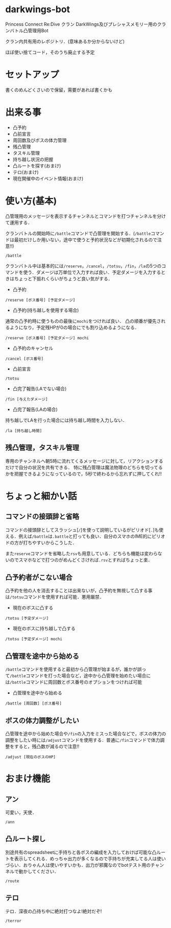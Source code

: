 # darkwings-bot
Princess Connect Re:Dive クラン DarkWings及びプレシャスメモリー用のクランバトル凸管理用Bot

クラン内共有用のレポジトリ．(意味あるか分からないけど)

ほぼ使い捨てコード，そのうち廃止する予定

# セットアップ

書くのめんどくさいので保留，需要があれば書くかも

# 出来る事

- 凸予約
- 凸前宣言
- 周回数及びボスの体力管理
- 残凸管理
- タスキル管理
- 持ち越し状況の把握
- 凸ルートを探す(おまけ)
- テロ(おまけ)
- 現在開催中のイベント情報(おまけ)

# 使い方(基本)

凸管理用のメッセージを表示するチャンネルとコマンドを打つチャンネルを分けて運用する．

クランバトルの開始時に`/battle`コマンドで凸管理を開始する．(`/battle`コマンドは最初だけしか用いない，途中で使うと予約状況などが初期化されるので注意!!)

```
/battle
```

クランバトル中は基本的には`/reserve`，`/cancel`，`/totsu`，`/fin`，`/la`の5つのコマンドを使う．ダメージは万単位で入力すれば良い．予定ダメージを入力するときはちょっと下振れくらいがちょうど良い気がする．

 - 凸予約

```
/reserve [ボス番号] [予定ダメージ]
```

- 凸予約(持ち越しを使用する場合)

通常の凸予約時に使うものの最後に`mochi`をつければ良い．
凸の順番が優先されるようになり，予定残HPが0の場合にでも割り込めるようになる．

```
/reserve [ボス番号] [予定ダメージ] mochi
```

- 凸予約のキャンセル

```
/cancel [ボス番号]
```

- 凸前宣言

```
/totsu
```

- 凸完了報告(LAでない場合)

```
/fin [与えたダメージ]
```

- 凸完了報告(LAの場合)

持ち越しでLAを行った場合には持ち越し時間を入力しない．

```
/la [持ち越し時間]
```

## 残凸管理，タスキル管理

専用のチャンネルへ朝5時に流れてくるメッセージに対して，リアクションするだけで自分の状況を共有できる．
特に残凸管理は魔法物理のどちらを切ってるかを把握できるようになっているので，5秒で終わるから忘れずに押してくれ!!

# ちょっと細かい話

## コマンドの接頭辞と省略

コマンドの接頭辞としてスラッシュ[`/`]を使って説明しているがピリオド[`.`]も使える．例えば`/battle`は`.battle`と打っても良い．自分のスマホのIME的にピリオドの方が打ちやすいからこうした．

また`reserve`コマンドを省略した`rsv`も用意している．どちらも機能は変わらないのでスマホなどで打つのがめんどくさければ`.rsv`とすればちょっと楽．

## 凸予約者がこない場合

凸予約を他の人を消去することは出来ないが，凸予約を無視して凸する事は`/totsu`コマンドを使用すれば可能．悪用厳禁．

- 現在のボスに凸する

```
/totsu [予定ダメージ]
```
- 現在のボスに持ち越しで凸する

```
/totsu [予定ダメージ] mochi
```


## 凸管理を途中から始める

`/battle`コマンドを使用すると最初から凸管理が始まるが，誰かが誤って`/battle`コマンドを打った場合など，途中から凸管理を始めたい場合には`/battle`コマンドに周回数とボス番号のオプションをつければ可能

- 凸管理を途中から始める

```
/battle [周回数] [ボス番号]
```

## ボスの体力調整がしたい

凸管理を途中から始めた場合や`/fin`の入力をミスった場合などで，ボスの体力の調整をしたい時には`/adjust`コマンドを使用する．普通に`/fin`コマンドで体力調整をすると，残凸数が減るので注意!!

```
/adjust [現在のボスのHP]
```

# おまけ機能

## アン

可愛い，天使．

```
/ann
```

## 凸ルート探し

別途共有のspreadsheetに手持ちと各ボスの編成を入力しておけば可能な凸ルートを表示してくれる．めっちゃ出力が多くなるので手持ちが充実してる人は使いづらい．おりゃん人は使いやすいかも．出力が邪魔なのでbotテスト用のチャンネルで動かしてください．

```
/route
```

## テロ

テロ．深夜の凸待ち中に絶対打つなよ!絶対だぞ!

```
/terror
```
